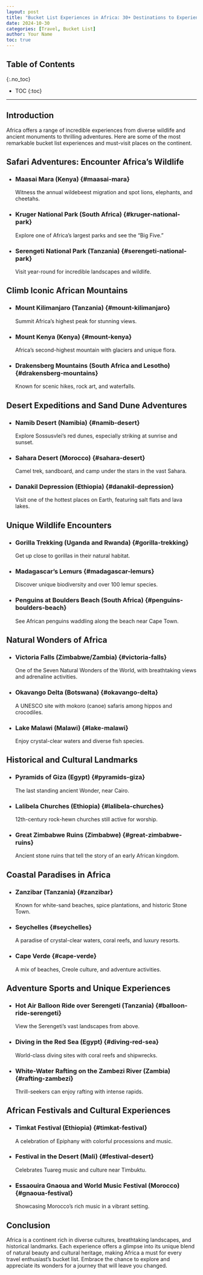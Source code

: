 ```yaml
---
layout: post
title: "Bucket List Experiences in Africa: 30+ Destinations to Experience Before You Die"
date: 2024-10-30
categories: [Travel, Bucket List]
author: Your Name
toc: true
---
```


## Table of Contents
{:.no_toc}
- TOC
{:toc}

---

## Introduction
Africa offers a range of incredible experiences from diverse wildlife and ancient monuments to thrilling adventures. Here are some of the most remarkable bucket list experiences and must-visit places on the continent.

## Safari Adventures: Encounter Africa’s Wildlife
- ### Maasai Mara (Kenya) {#maasai-mara}
  Witness the annual wildebeest migration and spot lions, elephants, and cheetahs.
- ### Kruger National Park (South Africa) {#kruger-national-park}
  Explore one of Africa’s largest parks and see the “Big Five.”
- ### Serengeti National Park (Tanzania) {#serengeti-national-park}
  Visit year-round for incredible landscapes and wildlife.

## Climb Iconic African Mountains
- ### Mount Kilimanjaro (Tanzania) {#mount-kilimanjaro}
  Summit Africa’s highest peak for stunning views.
- ### Mount Kenya (Kenya) {#mount-kenya}
  Africa’s second-highest mountain with glaciers and unique flora.
- ### Drakensberg Mountains (South Africa and Lesotho) {#drakensberg-mountains}
  Known for scenic hikes, rock art, and waterfalls.

## Desert Expeditions and Sand Dune Adventures
- ### Namib Desert (Namibia) {#namib-desert}
  Explore Sossusvlei’s red dunes, especially striking at sunrise and sunset.
- ### Sahara Desert (Morocco) {#sahara-desert}
  Camel trek, sandboard, and camp under the stars in the vast Sahara.
- ### Danakil Depression (Ethiopia) {#danakil-depression}
  Visit one of the hottest places on Earth, featuring salt flats and lava lakes.

## Unique Wildlife Encounters
- ### Gorilla Trekking (Uganda and Rwanda) {#gorilla-trekking}
  Get up close to gorillas in their natural habitat.
- ### Madagascar’s Lemurs {#madagascar-lemurs}
  Discover unique biodiversity and over 100 lemur species.
- ### Penguins at Boulders Beach (South Africa) {#penguins-boulders-beach}
  See African penguins waddling along the beach near Cape Town.

## Natural Wonders of Africa
- ### Victoria Falls (Zimbabwe/Zambia) {#victoria-falls}
  One of the Seven Natural Wonders of the World, with breathtaking views and adrenaline activities.
- ### Okavango Delta (Botswana) {#okavango-delta}
  A UNESCO site with mokoro (canoe) safaris among hippos and crocodiles.
- ### Lake Malawi (Malawi) {#lake-malawi}
  Enjoy crystal-clear waters and diverse fish species.

## Historical and Cultural Landmarks
- ### Pyramids of Giza (Egypt) {#pyramids-giza}
  The last standing ancient Wonder, near Cairo.
- ### Lalibela Churches (Ethiopia) {#lalibela-churches}
  12th-century rock-hewn churches still active for worship.
- ### Great Zimbabwe Ruins (Zimbabwe) {#great-zimbabwe-ruins}
  Ancient stone ruins that tell the story of an early African kingdom.

## Coastal Paradises in Africa
- ### Zanzibar (Tanzania) {#zanzibar}
  Known for white-sand beaches, spice plantations, and historic Stone Town.
- ### Seychelles {#seychelles}
  A paradise of crystal-clear waters, coral reefs, and luxury resorts.
- ### Cape Verde {#cape-verde}
  A mix of beaches, Creole culture, and adventure activities.

## Adventure Sports and Unique Experiences
- ### Hot Air Balloon Ride over Serengeti (Tanzania) {#balloon-ride-serengeti}
  View the Serengeti’s vast landscapes from above.
- ### Diving in the Red Sea (Egypt) {#diving-red-sea}
  World-class diving sites with coral reefs and shipwrecks.
- ### White-Water Rafting on the Zambezi River (Zambia) {#rafting-zambezi}
  Thrill-seekers can enjoy rafting with intense rapids.

## African Festivals and Cultural Experiences
- ### Timkat Festival (Ethiopia) {#timkat-festival}
  A celebration of Epiphany with colorful processions and music.
- ### Festival in the Desert (Mali) {#festival-desert}
  Celebrates Tuareg music and culture near Timbuktu.
- ### Essaouira Gnaoua and World Music Festival (Morocco) {#gnaoua-festival}
  Showcasing Morocco’s rich music in a vibrant setting.

## Conclusion
Africa is a continent rich in diverse cultures, breathtaking landscapes, and historical landmarks. Each experience offers a glimpse into its unique blend of natural beauty and cultural heritage, making Africa a must for every travel enthusiast’s bucket list. Embrace the chance to explore and appreciate its wonders for a journey that will leave you changed.
